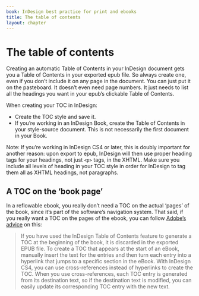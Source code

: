 ```yaml
---
book: InDesign best practice for print and ebooks
title: The table of contents
layout: chapter
---
```


# The table of contents

Creating an automatic Table of Contents in your InDesign document gets you a Table of Contents in your exported epub file. So always create one, even if you don’t include it on any page in the document. You can just put it on the pasteboard. It doesn’t even need page numbers. It just needs to list all the headings you want in your epub’s clickable Table of Contents.

When creating your TOC in InDesign:

*	Create the TOC style and save it.
*	If you’re working in an InDesign Book, create the Table of Contents in your style-source document. This is not necessarily the first document in your Book.

Note: If you’re working in InDesign CS4 or later, this is doubly important for another reason: upon export to epub, InDesign will then use proper heading tags for your headings, not just `<p>` tags, in the XHTML. Make sure you include all levels of heading in your TOC style in order for InDesign to tag them all as XHTML headings, not paragraphs.

## A TOC on the ‘book page’

In a reflowable ebook, you really don’t need a TOC on the actual ‘pages’ of the book, since it’s part of the software’s navigation system. That said, if you really want a TOC on the pages of the ebook, you can follow [Adobe’s advice](http://www.adobe.com/products/indesign/epub/howto/) on this:

> If you have used the InDesign Table of Contents feature to generate a TOC at the beginning of the book, it is discarded in the exported EPUB file. To create a TOC that appears at the start of an eBook, manually insert the text for the entries and then turn each entry into a hyperlink that jumps to a specific section in the eBook. With InDesign CS4, you can use cross-references instead of hyperlinks to create the TOC. When you use cross-references, each TOC entry is generated from its destination text, so if the destination text is modified, you can easily update its corresponding TOC entry with the new text.
